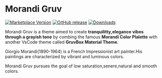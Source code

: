 # Morandi Gruv

[![Marketplace Version](https://vsmarketplacebadge.com/api/version/BaoYuXiang.morandigruv.svg)](https://marketplace.visualstudio.com/items?itemName=BaoYuXiang.morandigruv)
[![GitHub release](https://img.shields.io/github/v/release/ethanbao27/morandi-gruv?style=flat-square)](https://github.com/ethanbao27/morandi-gruv/releases)
[![Downloads](https://img.shields.io/visual-studio-marketplace/d/BaoYuXiang.morandi-gruv?color=03A9F4)](https://marketplace.visualstudio.com/items?itemName=BaoYuXiang.morandi-gruv)

Morandi Gruv is a theme aimed to create **tranquilitty,elegance vibes through a grayish tone** by combing the famous **Morandi Color Plalette** with another VsCode theme called **GruvBox Material Theme**.

Giorgio Morandi(1890-1964) is a French Impressionist art painter.His paintings are characterized by vibrant and luminous colors.

Morandi Gruv pursues the goal of low saturation,senere,natural and smooth colors.
